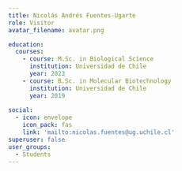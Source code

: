 ```yaml
---
title: Nicolás Andrés Fuentes-Ugarte
role: Visitor
avatar_filename: avatar.png

education:
  courses:
    - course: M.Sc. in Biological Science
      institution: Universidad de Chile
      year: 2023
    - course: B.Sc. in Molecular Biotechnology
      institution: Universidad de Chile
      year: 2019
      
social:
  - icon: envelope
    icon_pack: fas
    link: 'mailto:nicolas.fuentes@ug.uchile.cl'
superuser: false
user_groups:
  - Students
---
```

